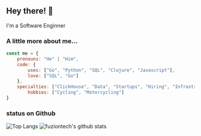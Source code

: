 ## Hey there! 👋

I'm a Software Enginner

### A little more about me...

```js
const me = {
    pronouns: "He" | "Him",
    code: {
        uses: ["Go", "Python", "SQL", "Clojure", "Javascript"],
        love: ["SQL", "Go"]
    },
    specialties: ["ClickHouse", "Data", "Startups", "Hiring", "Infrastructure"],
		hobbies: ["Cycling", "Motorcycling"]
}
```

### status on Github

![Top Langs](https://github-readme-stats.vercel.app/api/top-langs/?username=fuziontech&hide=html)
![fuziontech's github stats](https://github-readme-stats.vercel.app/api?username=fuziontech&show_icons=true&count_private=true&line_height=40)